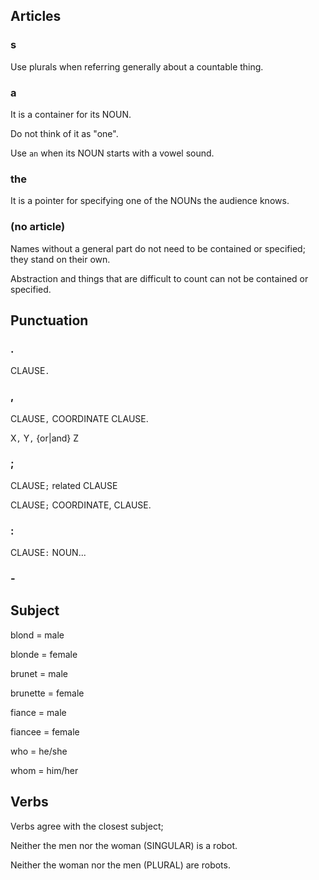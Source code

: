 ## Articles

### s

Use plurals when referring generally about a countable thing.

### a

It is a container for its NOUN.

Do not think of it as "one".

Use `an` when its NOUN starts with a vowel sound.

### the

It is a pointer for specifying one of the NOUNs the audience knows.

### (no article)

Names without a general part do not need to be contained or specified; they stand on their own.

Abstraction and things that are difficult to count can not be contained or specified.

## Punctuation

### .

CLAUSE`.`

### ,

CLAUSE`,` COORDINATE CLAUSE.

X`,` Y`,` {or|and} Z

### ;

CLAUSE`;` related CLAUSE

CLAUSE`;` COORDINATE, CLAUSE.

### :

CLAUSE`:` NOUN...

### -

## Subject

blond = male

blonde = female

brunet = male

brunette = female

fiance = male

fiancee = female

who = he/she

whom = him/her

## Verbs

Verbs agree with the closest subject;

Neither the men nor the woman (SINGULAR) is a robot.

Neither the woman nor the men (PLURAL) are robots.
